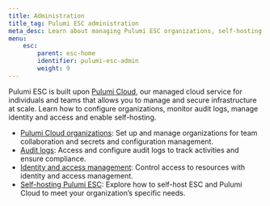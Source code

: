 ```yaml
---
title: Administration
title_tag: Pulumi ESC administration
meta_desc: Learn about managing Pulumi ESC organizations, self-hosting options, audit logs, and identity and access management features.
menu:
    esc:
        parent: esc-home
        identifier: pulumi-esc-admin
        weight: 9
---
```


Pulumi ESC is built upon [Pulumi Cloud](/docs/pulumi-cloud/), our managed cloud service for individuals and teams that allows you to manage and secure infrastructure at scale. Learn how to configure organizations, monitor audit logs, manage identity and access and enable self-hosting.

- [Pulumi Cloud organizations](/docs/pulumi-cloud/admin/organizations/): Set up and manage organizations for team collaboration and secrets and configuration management.
- [Audit logs](/docs/esc/administration/audit-logs/): Access and configure audit logs to track activities and ensure compliance.
- [Identity and access management](/docs/pulumi-cloud/access-management/): Control access to resources with identity and access management.
- [Self-hosting Pulumi ESC](/docs/esc/administration/self-hosting/): Explore how to self-host ESC and Pulumi Cloud to meet your organization’s specific needs.
